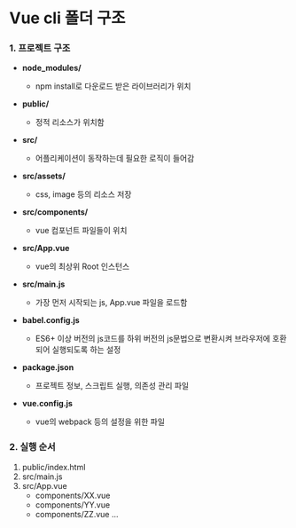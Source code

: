 # Vue cli 폴더 구조

### 1. 프로젝트 구조

- **node_modules/**
    - npm install로 다운로드 받은 라이브러리가 위치

- **public/**
    - 정적 리소스가 위치함

- **src/**
    - 어플리케이션이 동작하는데 필요한 로직이 들어감

- **src/assets/**
    - css, image 등의 리소스 저장

- **src/components/**
    - vue 컴포넌트 파일들이 위치

- **src/App.vue**
    - vue의 최상위 Root 인스턴스

- **src/main.js**
    - 가장 먼저 시작되는 js, App.vue 파일을 로드함

- **babel.config.js**
    - ES6+ 이상 버전의 js코드를 하위 버전의 js문법으로 변환시켜 브라우저에 호환되어 실행되도록 하는 설정

- **package.json**
    - 프로젝트 정보, 스크립트 실행, 의존성 관리 파일

- **vue.config.js**
    - vue의 webpack 등의 설정을 위한 파일

### 2. 실행 순서

1. public/index.html
2. src/main.js
3. src/App.vue
    - components/XX.vue
    - components/YY.vue
    - components/ZZ.vue
    ...